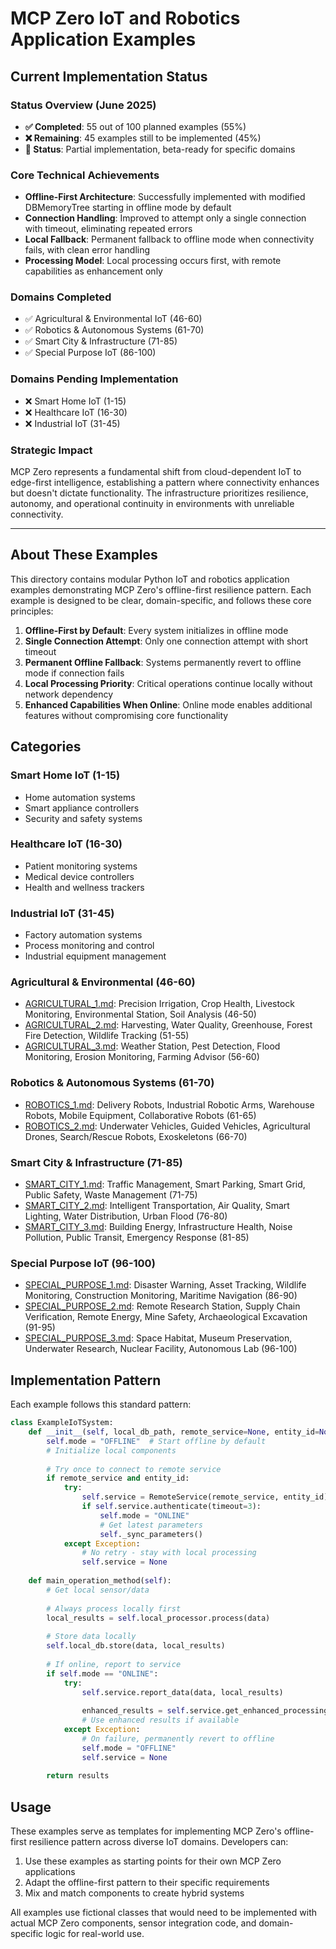 # MCP Zero IoT and Robotics Application Examples

## Current Implementation Status

### Status Overview (June 2025)
- **✅ Completed**: 55 out of 100 planned examples (55%)
- **❌ Remaining**: 45 examples still to be implemented (45%)
- **🔄 Status**: Partial implementation, beta-ready for specific domains

### Core Technical Achievements
- **Offline-First Architecture**: Successfully implemented with modified DBMemoryTree starting in offline mode by default
- **Connection Handling**: Improved to attempt only a single connection with timeout, eliminating repeated errors
- **Local Fallback**: Permanent fallback to offline mode when connectivity fails, with clean error handling
- **Processing Model**: Local processing occurs first, with remote capabilities as enhancement only

### Domains Completed
- ✅ Agricultural & Environmental IoT (46-60)
- ✅ Robotics & Autonomous Systems (61-70)
- ✅ Smart City & Infrastructure (71-85)
- ✅ Special Purpose IoT (86-100)

### Domains Pending Implementation
- ❌ Smart Home IoT (1-15)
- ❌ Healthcare IoT (16-30)
- ❌ Industrial IoT (31-45)

### Strategic Impact
MCP Zero represents a fundamental shift from cloud-dependent IoT to edge-first intelligence, establishing a pattern where connectivity enhances but doesn't dictate functionality. The infrastructure prioritizes resilience, autonomy, and operational continuity in environments with unreliable connectivity.

---

## About These Examples

This directory contains modular Python IoT and robotics application examples demonstrating MCP Zero's offline-first resilience pattern. Each example is designed to be clear, domain-specific, and follows these core principles:

1. **Offline-First by Default**: Every system initializes in offline mode
2. **Single Connection Attempt**: Only one connection attempt with short timeout
3. **Permanent Offline Fallback**: Systems permanently revert to offline mode if connection fails
4. **Local Processing Priority**: Critical operations continue locally without network dependency
5. **Enhanced Capabilities When Online**: Online mode enables additional features without compromising core functionality

## Categories

### Smart Home IoT (1-15)
- Home automation systems
- Smart appliance controllers
- Security and safety systems

### Healthcare IoT (16-30)
- Patient monitoring systems
- Medical device controllers
- Health and wellness trackers

### Industrial IoT (31-45)
- Factory automation systems
- Process monitoring and control
- Industrial equipment management

### Agricultural & Environmental (46-60)
- [AGRICULTURAL_1.md](AGRICULTURAL_1.md): Precision Irrigation, Crop Health, Livestock Monitoring, Environmental Station, Soil Analysis (46-50)
- [AGRICULTURAL_2.md](AGRICULTURAL_2.md): Harvesting, Water Quality, Greenhouse, Forest Fire Detection, Wildlife Tracking (51-55)
- [AGRICULTURAL_3.md](AGRICULTURAL_3.md): Weather Station, Pest Detection, Flood Monitoring, Erosion Monitoring, Farming Advisor (56-60)

### Robotics & Autonomous Systems (61-70)
- [ROBOTICS_1.md](ROBOTICS_1.md): Delivery Robots, Industrial Robotic Arms, Warehouse Robots, Mobile Equipment, Collaborative Robots (61-65)
- [ROBOTICS_2.md](ROBOTICS_2.md): Underwater Vehicles, Guided Vehicles, Agricultural Drones, Search/Rescue Robots, Exoskeletons (66-70)

### Smart City & Infrastructure (71-85)
- [SMART_CITY_1.md](SMART_CITY_1.md): Traffic Management, Smart Parking, Smart Grid, Public Safety, Waste Management (71-75)
- [SMART_CITY_2.md](SMART_CITY_2.md): Intelligent Transportation, Air Quality, Smart Lighting, Water Distribution, Urban Flood (76-80)
- [SMART_CITY_3.md](SMART_CITY_3.md): Building Energy, Infrastructure Health, Noise Pollution, Public Transit, Emergency Response (81-85)

### Special Purpose IoT (96-100)
- [SPECIAL_PURPOSE_1.md](SPECIAL_PURPOSE_1.md): Disaster Warning, Asset Tracking, Wildlife Monitoring, Construction Monitoring, Maritime Navigation (86-90)
- [SPECIAL_PURPOSE_2.md](SPECIAL_PURPOSE_2.md): Remote Research Station, Supply Chain Verification, Remote Energy, Mine Safety, Archaeological Excavation (91-95)
- [SPECIAL_PURPOSE_3.md](SPECIAL_PURPOSE_3.md): Space Habitat, Museum Preservation, Underwater Research, Nuclear Facility, Autonomous Lab (96-100)

## Implementation Pattern

Each example follows this standard pattern:

```python
class ExampleIoTSystem:
    def __init__(self, local_db_path, remote_service=None, entity_id=None):
        self.mode = "OFFLINE"  # Start offline by default
        # Initialize local components
        
        # Try once to connect to remote service
        if remote_service and entity_id:
            try:
                self.service = RemoteService(remote_service, entity_id)
                if self.service.authenticate(timeout=3):
                    self.mode = "ONLINE"
                    # Get latest parameters
                    self._sync_parameters()
            except Exception:
                # No retry - stay with local processing
                self.service = None
    
    def main_operation_method(self):
        # Get local sensor/data
        
        # Always process locally first
        local_results = self.local_processor.process(data)
        
        # Store data locally
        self.local_db.store(data, local_results)
        
        # If online, report to service
        if self.mode == "ONLINE":
            try:
                self.service.report_data(data, local_results)
                
                enhanced_results = self.service.get_enhanced_processing()
                # Use enhanced results if available
            except Exception:
                # On failure, permanently revert to offline
                self.mode = "OFFLINE"
                self.service = None
        
        return results
```

## Usage

These examples serve as templates for implementing MCP Zero's offline-first resilience pattern across diverse IoT domains. Developers can:

1. Use these examples as starting points for their own MCP Zero applications
2. Adapt the offline-first pattern to their specific requirements
3. Mix and match components to create hybrid systems

All examples use fictional classes that would need to be implemented with actual MCP Zero components, sensor integration code, and domain-specific logic for real-world use.
